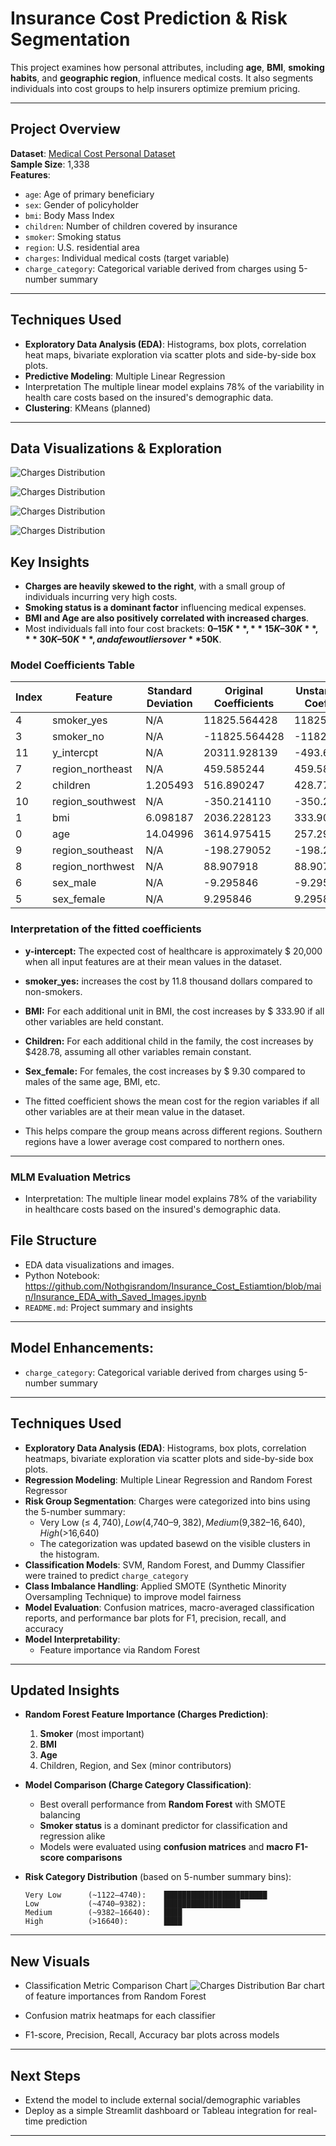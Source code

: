 #  Insurance Cost Prediction & Risk Segmentation

This project examines how personal attributes, including **age**, **BMI**, **smoking habits**, and **geographic region**, influence medical costs. 
It also segments individuals into cost groups to help insurers optimize premium pricing.

---

## Project Overview

**Dataset**: [Medical Cost Personal Dataset](https://raw.githubusercontent.com/stedy/Machine-Learning-with-R-datasets/master/insurance.csv)  
**Sample Size**: 1,338  
**Features**:  
- `age`: Age of primary beneficiary  
- `sex`: Gender of policyholder  
- `bmi`: Body Mass Index  
- `children`: Number of children covered by insurance  
- `smoker`: Smoking status  
- `region`: U.S. residential area  
- `charges`: Individual medical costs (target variable)
- `charge_category`: Categorical variable derived from charges using 5-number summary

---

##  Techniques Used

- **Exploratory Data Analysis (EDA)**: Histograms, box plots, correlation heat maps, bivariate exploration via scatter plots and side-by-side box plots. 
- **Predictive Modeling**: Multiple Linear Regression
- Interpretation The multiple linear model explains 78% of the variability in health care costs based on the insured's demographic data. 
- **Clustering**: KMeans (planned)

---

## Data Visualizations & Exploration

![Charges Distribution](https://github.com/Nothgisrandom/Insurance_Cost_Estiamtion/blob/main/charges_distribution.png?raw=true)

![Charges Distribution](Charges_Vs_Age_Region.png)

![Charges Distribution](charges_by_smoker.png)

![Charges Distribution](Charges_Age_by_Smoker.png)

##  Key Insights

- **Charges are heavily skewed to the right**, with a small group of individuals incurring very high costs.
- **Smoking status is a dominant factor** influencing medical expenses.
- **BMI and Age are also positively correlated with increased charges**.
- Most individuals fall into four cost brackets: **$0–15K**, **15K–30K**, **30K–50K**, and a few outliers over **$50K**.


### Model Coefficients Table

| Index | Feature              | Standard Deviation | Original Coefficients | Unstandardized Coefficients |
|-------|----------------------|---------------------|------------------------|-----------------------------|
| 4     | smoker_yes           | N/A                 | 11825.564428           | 11825.564428                |
| 3     | smoker_no            | N/A                 | -11825.564428          | -11825.564428               |
| 11    | y_intercpt           | N/A                 | 20311.928139           | -493.605637                 |
| 7     | region_northeast     | N/A                 | 459.585244             | 459.585244                  |
| 2     | children             | 1.205493            | 516.890247             | 428.779229                  |
| 10    | region_southwest     | N/A                 | -350.214110            | -350.214110                 |
| 1     | bmi                  | 6.098187            | 2036.228123            | 333.907135                  |
| 0     | age                  | 14.04996            | 3614.975415            | 257.294349                  |
| 9     | region_southeast     | N/A                 | -198.279052            | -198.279052                 |
| 8     | region_northwest     | N/A                 | 88.907918              | 88.907918                   |
| 6     | sex_male             | N/A                 | -9.295846              | -9.295846                   |
| 5     | sex_female           | N/A                 | 9.295846               | 9.295846                    |
 
### Interpretation of the fitted coefficients

- **y-intercept:**  The expected cost of healthcare is approximately $ 20,000 when all input features are at their mean values in the dataset.

- **smoker_yes:** 	increases the cost by 11.8 thousand dollars compared to non-smokers.	

 - **BMI:** For each additional unit in BMI, the cost increases by $ 333.90 if all other variables are held constant.

- **Children:** For each additional child in the family, the cost increases by $428.78, assuming all other variables remain constant.

- **Sex_female:** For females, the cost increases by $ 9.30 compared to males of the same age, BMI, etc.

-  The fitted coefficient shows the mean cost for the region variables if all other variables are at their mean value in the dataset.
-  This helps compare the group means across different regions. Southern regions have a lower average cost compared to northern ones.

---

### MLM Evaluation Metrics
- Interpretation: The multiple linear model explains 78% of the variability in healthcare costs based on the insured's demographic data. 


##  File Structure
- EDA data visualizations and images. 
- Python Notebook: https://github.com/Nothgisrandom/Insurance_Cost_Estiamtion/blob/main/Insurance_EDA_with_Saved_Images.ipynb 
- `README.md`: Project summary and insights

---

##  Model Enhancements:
- `charge_category`: Categorical variable derived from charges using 5-number summary

---

## Techniques Used

- **Exploratory Data Analysis (EDA)**: Histograms, box plots, correlation heatmaps, bivariate exploration via scatter plots and side-by-side box plots.  
- **Regression Modeling**: Multiple Linear Regression and Random Forest Regressor  
- **Risk Group Segmentation**: Charges were categorized into bins using the 5-number summary:
  - Very Low (≤ $4,740), Low ($4,740–$9,382), Medium ($9,382–$16,640), High (>$16,640)
  - The categorization was updated basewd on the visible clusters in the histogram.
- **Classification Models**: SVM, Random Forest, and Dummy Classifier were trained to predict `charge_category`  
- **Class Imbalance Handling**: Applied SMOTE (Synthetic Minority Oversampling Technique) to improve model fairness  
- **Model Evaluation**: Confusion matrices, macro-averaged classification reports, and performance bar plots for F1, precision, recall, and accuracy  
- **Model Interpretability**:
  - Feature importance via Random Forest

---

## Updated Insights

- **Random Forest Feature Importance (Charges Prediction)**:
  1. **Smoker** (most important)
  2. **BMI**
  3. **Age**
  4. Children, Region, and Sex (minor contributors)

- **Model Comparison (Charge Category Classification)**:
  - Best overall performance from **Random Forest** with SMOTE balancing
  - **Smoker status** is a dominant predictor for classification and regression alike
  - Models were evaluated using **confusion matrices** and **macro F1-score comparisons**

- **Risk Category Distribution** (based on 5-number summary bins):
  ```
  Very Low      (~1122–4740):    ███████████████████████
  Low           (~4740–9382):    █████████████████
  Medium        (~9382–16640):   ████
  High          (>16640):        ████
  ```

---

## New Visuals

- Classification Metric Comparison Chart
![Charges Distribution](https://github.com/Nothgisrandom/Insurance_Cost_Estiamtion/blob/main/classification%20metric%20comparison.png)
Bar chart of feature importances from Random Forest

- Confusion matrix heatmaps for each classifier
- F1-score, Precision, Recall, Accuracy bar plots across models

---


## Next Steps
- Extend the model to include external social/demographic variables  
- Deploy as a simple Streamlit dashboard or Tableau integration for real-time prediction 


---



